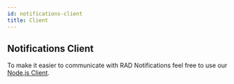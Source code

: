 ```yaml
---
id: notifications-client
title: Client
---
```


## Notifications Client

To make it easier to communicate with RAD Notifications feel free to use our [Node.js Client](https://github.com/TheSoftwareHouse/rad-modules-tools/tree/master/packages/notifications-client).
